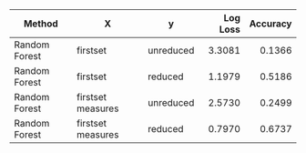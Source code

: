 | Method                  | X                 | y         | Log Loss | Accuracy|
|-------------------------|-------------------|-----------|---------:|--------:|
|Random Forest            | firstset          | unreduced | 3.3081   | 0.1366  |
|Random Forest            | firstset          | reduced   | 1.1979   | 0.5186  |
|Random Forest            | firstset measures | unreduced | 2.5730   | 0.2499  |
|Random Forest            | firstset measures | reduced   | 0.7970   | 0.6737  |
